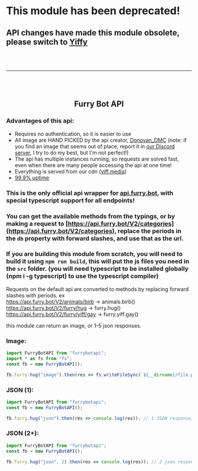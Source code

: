 # This module has been deprecated!
## API changes have made this module obsolete, please switch to [Yiffy](https://github.com/FurryBotCo/Yiffy)
<br>
<br>
<hr>
<br>
<br>

## <center>Furry Bot API</center>

### Advantages of this api:
* Requires no authentication, so it is easier to use
* All image are HAND PICKED by the api creator, [Donovan_DMC](https://furry.cool) (note: if you find an image that seems out of place, report it in [our Discord server](https://discord.gg/YazeA7e), I try to do my best, but I'm not perfect!)
* The api has multiple instances running, so requests are solved fast, even when there are many people accessing the api at one time!
* Everything is served from our cdn ([yiff.media](https://yiff.media))
* [99.9% uptime](https://status.api.furry.bot/)

### This is the **only** official api wrapper for [api.furry.bot](https://docs.furry.bot), with special typescript support for all endpoints!

### You can get the available methods from the typings, or by making a request to [https://api.furry.bot/V2/categories](https://api.furry.bot/V2/categories), replace the periods in the `db` property with forward slashes, and use that as the url.

### If you are building this module from scratch, you will need to build it using `npm run build`, this will put the js files you need in the `src` folder. (you will need typescript to be installed globally (npm i -g typescript) to use the typescript compiler) 

Requests on the default api are converted to methods by replacing forward slashes with periods.
ex  
https://api.furry.bot/V2/animals/birb -> animals.birb()  
https://api.furry.bot/V2/furry/hug -> furry.hug()  
https://api.furry.bot/V2/furry/yiff/gay -> furry.yiff.gay()  

this module can return an image, or 1-5 json responses.
### Image:
```ts
import FurryBotAPI from "furrybotapi";
import * as fs from "fs";
const fb = new FurryBotAPI();

fb.furry.hug("image").then(res => fs.writeFileSync(`${__dirname}/file.png`, res.image));
```

### JSON (1):
```ts
import FurryBotAPI from "furrybotapi";
const fb = new FurryBotAPI();

fb.furry.hug("json").then(res => console.log(res)); // 1 JSON response, "json" can be omitted
```

### JSON (2+):
```ts
import FurryBotAPI from "furrybotapi";
const fb = new FurryBotAPI();

fb.furry.hug("json", 2).then(res => console.log(res)); // 2 json responses, an array
```
